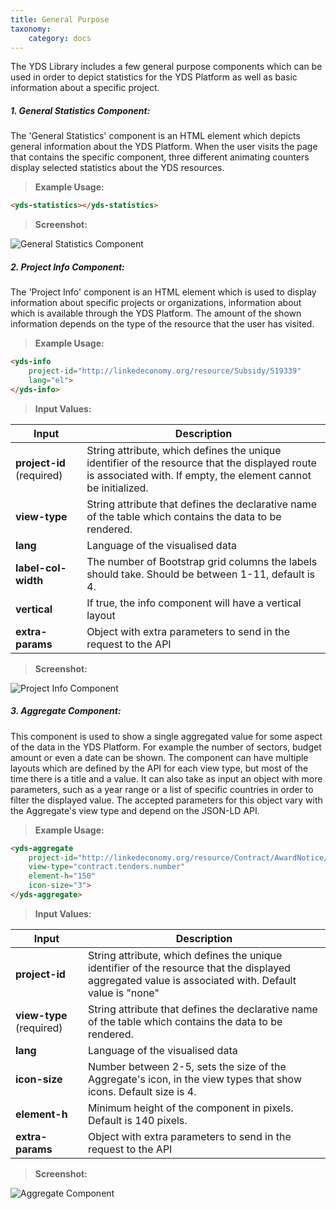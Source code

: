 ```yaml
---
title: General Purpose
taxonomy:
    category: docs
---
```


The YDS Library includes a few general purpose components
which can be used in order to depict statistics for the YDS Platform as well
as basic information about a specific project.

##### 1. General Statistics Component:

The 'General Statistics' component is an HTML element which depicts general
information about the YDS Platform. When the user visits the page that
contains the specific component, three different animating counters display
selected statistics about the YDS resources.

> **Example Usage:**

```html
<yds-statistics></yds-statistics>
```

> **Screenshot:**

![General Statistics Component](/user/images/general_statistics.jpg)

##### 2. Project Info Component:

The 'Project Info' component is an HTML element which is used to display
information about specific projects or organizations, information about
which is available through the YDS Platform. The amount of the shown
information depends on the type of the resource that the user has visited.

> **Example Usage:**

```html
<yds-info
    project-id="http://linkedeconomy.org/resource/Subsidy/519339"
    lang="el">
</yds-info>
```

> **Input Values:**

| Input  | Description |
| ------ | ----------- |
| **project-id** (required) | String attribute, which defines the unique identifier of the resource that the displayed route is associated with. If empty, the element cannot be initialized. |
| **view-type** | String attribute that defines the declarative name of the table which contains the data to be rendered. |
| **lang** | Language of the visualised data |
| **label-col-width** | The number of Bootstrap grid columns the labels should take. Should be between 1-11, default is 4. |
| **vertical** | If true, the info component will have a vertical layout |
| **extra-params** | Object with extra parameters to send in the request to the API |

> **Screenshot:**

![Project Info Component](/user/images/project_info.jpg)

##### 3. Aggregate Component:

This component is used to show a single aggregated value for some aspect of the data in the YDS Platform. For example the number of sectors, budget amount or even a date can be shown. The component can have multiple layouts which are defined by the API for each view type, but most of the time there is a title and a value. It can also take as input an object with more parameters, such as a year range or a list of specific countries in order to filter the displayed value. The accepted parameters for this object vary with the Aggregate's view type and depend on the JSON-LD API.

> **Example Usage:**

```html
<yds-aggregate
    project-id="http://linkedeconomy.org/resource/Contract/AwardNotice/6723325"
    view-type="contract.tenders.number"
    element-h="150"
    icon-size="3">
</yds-aggregate>
```

> **Input Values:**

| Input  | Description |
| ------ | ----------- |
| **project-id** | String attribute, which defines the unique identifier of the resource that the displayed aggregated value is associated with. Default value is "none" |
| **view-type** (required) | String attribute that defines the declarative name of the table which contains the data to be rendered. |
| **lang** | Language of the visualised data |
| **icon-size** | Number between 2-5, sets the size of the Aggregate's icon, in the view types that show icons. Default size is 4. |
| **element-h** | Minimum height of the component in pixels. Default is 140 pixels. |
| **extra-params** | Object with extra parameters to send in the request to the API |

> **Screenshot:**

![Aggregate Component](/user/images/aggregate.jpg)
